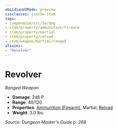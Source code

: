```yaml
---
obsidianUIMode: preview
cssclasses: json5e-item
tags:
- compendium/src/5e/dmg
- item/property/ammunition/firearm
- item/property/martial
- item/property/reload
- item/weapon/martial/ranged
aliases: 
- "Revolver"
---
```

# Revolver
*Ranged Weapon*  

- **Damage**: 2d8 P
- **Range**: 40/120
- **Properties**: [Ammunition (Firearm)](_item-properties.md#Ammunition%20(Firearm)), Martial, [Reload](_item-properties.md#Reload)
- **Weight**: 3.0 lbs.

*Source: Dungeon Master's Guide p. 268*